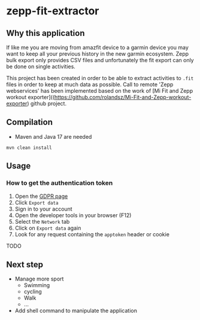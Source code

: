 # zepp-fit-extractor

## Why this application

If like me you are moving from amazfit device to a garmin device you may want to keep all your previous history in the new garmin ecosystem.
Zepp bulk export only provides CSV files and unfortunately the fit export can only be done on single activities.

This project has been created in order to be able to extract activities to `.fit` files in order to keep at much data as possible.
Call to remote 'Zepp webservices' has been implemented based on the work of [Mi Fit and Zepp workout exporter]((https://github.com/rolandsz/Mi-Fit-and-Zepp-workout-exporter) github project.

## Compilation

* Maven and Java 17 are needed

`mvn clean install`

## Usage

### How to get the authentication token

1. Open the [GDPR page](https://user.huami.com/privacy2/index.html?loginPlatform=web&platform_app=com.xiaomi.hm.health)
2. Click `Export data`
3. Sign in to your account
4. Open the developer tools in your browser (F12)
5. Select the `Network` tab
6. Click on `Export data` again
7. Look for any request containing the `apptoken` header or cookie

TODO

## Next step

* Manage more sport
    * Swimming
    * cycling
    * Walk
    * ...
* Add shell command to manipulate the application
